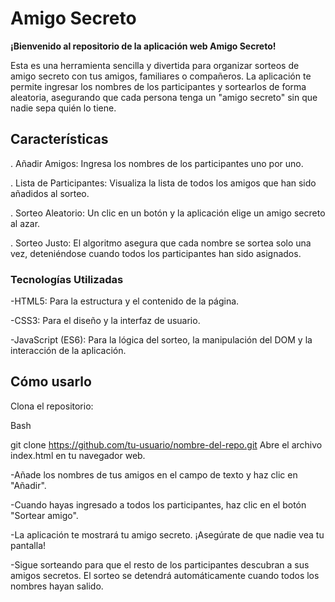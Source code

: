 #  Amigo Secreto

<p aline="center">
  
**¡Bienvenido al repositorio de la aplicación web Amigo Secreto!**

<p aline="center">


Esta es una herramienta sencilla y divertida para organizar sorteos de amigo secreto con tus amigos, familiares o compañeros. La aplicación te permite ingresar los nombres de los participantes y sortearlos de forma aleatoria, asegurando que cada persona tenga un "amigo secreto" sin que nadie sepa quién lo tiene.

## Características

. Añadir Amigos: Ingresa los nombres de los participantes uno por uno.

. Lista de Participantes: Visualiza la lista de todos los amigos que han sido añadidos al sorteo.

. Sorteo Aleatorio: Un clic en un botón y la aplicación elige un amigo secreto al azar.

. Sorteo Justo: El algoritmo asegura que cada nombre se sortea solo una vez, deteniéndose cuando todos los participantes han sido asignados.

### Tecnologías Utilizadas
-HTML5: Para la estructura y el contenido de la página.

-CSS3: Para el diseño y la interfaz de usuario.

-JavaScript (ES6): Para la lógica del sorteo, la manipulación del DOM y la interacción de la aplicación.

## Cómo usarlo

Clona el repositorio:

Bash

git clone https://github.com/tu-usuario/nombre-del-repo.git
Abre el archivo index.html en tu navegador web.

-Añade los nombres de tus amigos en el campo de texto y haz clic en "Añadir".

-Cuando hayas ingresado a todos los participantes, haz clic en el botón "Sortear amigo".

-La aplicación te mostrará tu amigo secreto. ¡Asegúrate de que nadie vea tu pantalla!

-Sigue sorteando para que el resto de los participantes descubran a sus amigos secretos. El sorteo se detendrá automáticamente cuando todos los nombres hayan salido.

